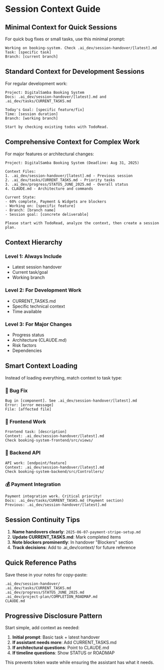# Session Context Guide

## Minimal Context for Quick Sessions

For quick bug fixes or small tasks, use this minimal prompt:
```
Working on booking-system. Check .ai_dev/session-handover/[latest].md
Task: [specific task]
Branch: [current branch]
```

## Standard Context for Development Sessions

For regular development work:
```
Project: DigitalSamba Booking System
Docs: .ai_dev/session-handover/[latest].md and .ai_dev/tasks/CURRENT_TASKS.md

Today's Goal: [specific feature/fix]
Time: [session duration]
Branch: [working branch]

Start by checking existing todos with TodoRead.
```

## Comprehensive Context for Complex Work

For major features or architectural changes:
```
Project: DigitalSamba Booking System (Deadline: Aug 31, 2025)

Context Files:
1. .ai_dev/session-handover/[latest].md - Previous session
2. .ai_dev/tasks/CURRENT_TASKS.md - Priority tasks  
3. .ai_dev/progress/STATUS_JUNE_2025.md - Overall status
4. CLAUDE.md - Architecture and commands

Current State:
- 60% complete, Payment & Widgets are blockers
- Working on: [specific feature]
- Branch: [branch name]
- Session goal: [concrete deliverable]

Please start with TodoRead, analyze the context, then create a session plan.
```

## Context Hierarchy

### Level 1: Always Include
- Latest session handover
- Current task/goal
- Working branch

### Level 2: For Development Work
- CURRENT_TASKS.md
- Specific technical context
- Time available

### Level 3: For Major Changes
- Progress status
- Architecture (CLAUDE.md)
- Risk factors
- Dependencies

## Smart Context Loading

Instead of loading everything, match context to task type:

### 🐛 Bug Fix
```
Bug in [component]. See .ai_dev/session-handover/[latest].md
Error: [error message]
File: [affected file]
```

### 🎨 Frontend Work
```
Frontend task: [description]
Context: .ai_dev/session-handover/[latest].md
Check booking-system-frontend/src/views/
```

### 💾 Backend API
```
API work: [endpoint/feature]
Context: .ai_dev/session-handover/[latest].md
Check booking-system-backend/src/Controllers/
```

### 💰 Payment Integration
```
Payment integration work. Critical priority!
Docs: .ai_dev/tasks/CURRENT_TASKS.md (Payment section)
Previous: .ai_dev/session-handover/[latest].md
```

## Session Continuity Tips

1. **Name handovers clearly**: `2025-06-07-payment-stripe-setup.md`
2. **Update CURRENT_TASKS.md**: Mark completed items
3. **Note blockers prominently**: In handover "Blockers" section
4. **Track decisions**: Add to .ai_dev/context/ for future reference

## Quick Reference Paths

Save these in your notes for copy-paste:
```
.ai_dev/session-handover/
.ai_dev/tasks/CURRENT_TASKS.md
.ai_dev/progress/STATUS_JUNE_2025.md
.ai_dev/project-plan/COMPLETION_ROADMAP.md
CLAUDE.md
```

## Progressive Disclosure Pattern

Start simple, add context as needed:

1. **Initial prompt**: Basic task + latest handover
2. **If assistant needs more**: Add CURRENT_TASKS.md
3. **If architectural questions**: Point to CLAUDE.md
4. **If timeline questions**: Show STATUS or ROADMAP

This prevents token waste while ensuring the assistant has what it needs.